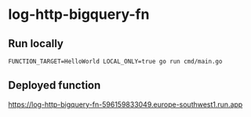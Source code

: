# log-http-bigquery-fn

## Run locally

```
FUNCTION_TARGET=HelloWorld LOCAL_ONLY=true go run cmd/main.go
```

## Deployed function

https://log-http-bigquery-fn-596159833049.europe-southwest1.run.app
